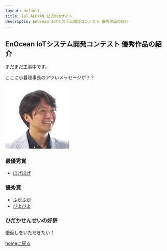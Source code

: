 ```yaml
---
layout: default
title: IoT ALGYAN 公式Webサイト
descriptio: EnOcean IoTシステム開発コンテスト 優秀作品の紹介
---
```


<style>
  .btn {
    display: none;
  }
</style>

## EnOcean IoTシステム開発コンテスト 優秀作品の紹介

まだまだ工事中です。

ここに小暮理事長のアツいメッセージが？？

![イケメン！](kogure.jpg)

### 最優秀賞

- [ほげほげ](01)

### 優秀賞

- [ふがふが](02)
- [ぴよぴよ](03)

### ひだかせんせいの好評

倍返しをいただきたい！

[homeに戻る](../index)
